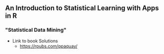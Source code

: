 ## An Introduction to Statistical Learning with Apps in R
### "Statistical Data Mining"

- Link to book Solutions
  - https://rpubs.com/ppaquay/

